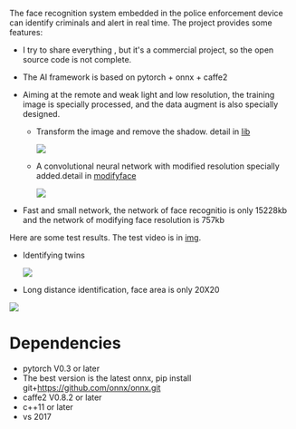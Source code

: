 The face recognition system embedded in the police enforcement device can identify criminals and alert in real time. The project provides some features:

* I try to share everything , but it's a commercial project, so the open source code is not complete. 

* The AI framework is based on pytorch + onnx + caffe2

* Aiming at the remote and weak light and low resolution, the training image is specially processed, and the data augment is also specially designed.

   *  Transform the image and remove the shadow. detail in [lib](https://github.com/qjchen1972/remote-face-recognition/blob/master/lib/README.md)
   
      ![](https://github.com/qjchen1972/remote-face-recognition/blob/master/img/lmcp.png)
      
   *  A convolutional neural network with modified resolution specially added.detail in [modifyface](https://github.com/qjchen1972/remote-face-recognition/blob/master/modifyface/README.md)
   
      ![](https://github.com/qjchen1972/remote-face-recognition/blob/master/img/modify.png)

*  Fast and small network, the network of face recognitio is only 15228kb and the network of modifying face resolution is 757kb


Here are some test results. The test video is in [img](https://github.com/qjchen1972/remote_recognition/tree/master/img).

* Identifying twins

  ![](https://github.com/qjchen1972/remote_recognition/blob/master/img/twns.png)

* Long distance  identification, face area is only 20X20

 ![](https://github.com/qjchen1972/remote_recognition/blob/master/img/remote.png)


Dependencies
===
* pytorch V0.3 or later
* The best version is the latest onnx, pip install git+https://github.com/onnx/onnx.git  
* caffe2 V0.8.2 or later
* c++11 or later
* vs 2017

